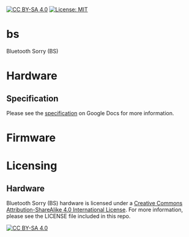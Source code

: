 [![CC BY-SA 4.0][cc-by-sa-shield]][cc-by-sa] [![License: MIT](https://img.shields.io/badge/License-MIT-yellow.svg)](https://opensource.org/licenses/MIT)



# bs
Bluetooth Sorry (BS)

# Hardware

## Specification

Please see the [specification](https://docs.google.com/document/d/1cNCA_kc3GKC5SSItixQ384-7OVhhF-bT8k4SdFTyF7Y/edit?usp=sharing) on Google Docs for more information.

# Firmware

# Licensing

## Hardware

Bluetooth Sorry (BS) hardware is licensed under a
[Creative Commons Attribution-ShareAlike 4.0 International License][cc-by-sa].  For more information, please see the LICENSE file included in this repo.

[![CC BY-SA 4.0][cc-by-sa-image]][cc-by-sa]

[cc-by-sa]: http://creativecommons.org/licenses/by-sa/4.0/
[cc-by-sa-image]: https://licensebuttons.net/l/by-sa/4.0/88x31.png
[cc-by-sa-shield]: https://img.shields.io/badge/License-CC%20BY--SA%204.0-lightgrey.svg
